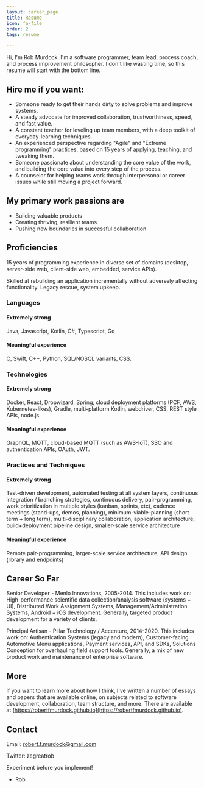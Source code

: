 ```yaml
---
layout: career_page
title: Resume
icon: fa-file
order: 2
tags: resume

---
```


Hi, I'm Rob Murdock. I'm a software programmer, team lead, process coach, and process improvement philosopher. I don't like wasting time, so this resume will start with the bottom line.

## Hire me if you want:

- Someone ready to get their hands dirty to solve problems and improve systems.
- A steady advocate for improved collaboration, trustworthiness, speed, and fast value.
- A constant teacher for leveling up team members, with a deep toolkit of everyday-learning techniques.
- An experienced perspective regarding "Agile" and "Extreme programming" practices, based on 15 years of applying, teaching, and tweaking them.
- Someone passionate about understanding the core value of the work, and building the core value into every step of the process.
- A counselor for helping teams work through interpersonal or career issues while still moving a project forward.

## My primary work passions are

- Building valuable products
- Creating thriving, resilient teams
- Pushing new boundaries in successful collaboration.

## Proficiencies

15 years of programming experience in diverse set of domains (desktop, server-side web, client-side web, embedded, service APIs).

Skilled at rebuilding an application incrementally without adversely affecting functionality. Legacy rescue, system upkeep.

### Languages

#### Extremely strong
Java, Javascript, Kotlin, C#, Typescript, Go

#### Meaningful experience
C, Swift, C++, Python, SQL/NOSQL variants, CSS.

### Technologies

#### Extremely strong

Docker, React, Dropwizard, Spring, cloud deployment platforms (PCF, AWS, Kubernetes-likes), Gradle, multi-platform Kotlin, webdriver, CSS, REST style APIs, node.js

#### Meaningful experience

GraphQL, MQTT, cloud-based MQTT (such as AWS-IoT), SSO and authentication APIs, OAuth, JWT.

### Practices and Techniques

#### Extremely strong

Test-driven development, automated testing at all system layers, continuous integration / branching strategies, continuous delivery, pair-programming, work prioritization in multiple styles (kanban, sprints, etc), cadence meetings (stand-ups, demos, planning), minimum-viable-planning (short term + long term), multi-disciplinary collaboration, application architecture, build+deployment pipeline design, smaller-scale service architecture

#### Meaningful experience

Remote pair-programming, larger-scale service architecture, API design (library and endpoints)

## Career So Far

Senior Developer - Menlo Innovations, 2005-2014. This includes work on:
High-performance scientific data collection/analysis software (systems + UI), Distributed Work Assignment Systems, Management/Administration Systems, Android + iOS development. Generally, targeted product development for a variety of clients.

Principal Artisan - Pillar Technology / Accenture, 2014-2020. This includes work on:
Authentication Systems (legacy and modern), Customer-facing Automotive Menu applications, Payment services, API, and SDKs, Solutions Conception for overhauling field support tools. Generally, a mix of new product work and maintenance of enterprise software.

## More

If you want to learn more about how I think, I've written a number of essays and papers that are available online, on subjects related to software development, collaboration, team structure, and more. There are available at [https://robertfmurdock.github.io](https://robertfmurdock.github.io).

## Contact

Email: robert.f.murdock@gmail.com

Twitter: zegreatrob

Experiment before you implement!

- Rob